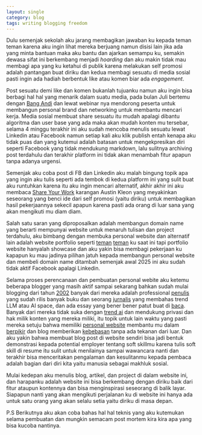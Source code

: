 ```yaml
---
layout: single
category: blog
tags: writing blogging freedom
---
```

Dulu semenjak sekolah aku jarang membagikan jawaban ku kepada teman teman karena aku ingin lihat mereka berjuang 
namun disisi lain jika ada yang minta bantuan maka aku bantu dan ajarkan semampu ku, semakin dewasa sifat ini berkembang menjadi *hoarding* 
dan aku makin tidak mau membagi apa yang ku ketahui di publik karena melakukan self promosi adalah pantangan buat diriku dan 
kedua membagi sesuatu di media sosial pasti ingin ada hadiah berbentuk like atau komen biar ada *engagement*.

Post sesuatu demi like dan komen bukanlah tujuanku namun aku ingin bisa berbagi hal hal yang menarik dalam suatu media, 
pada bulan Juli bertemu dengan [Bang Andi](https://www.linkedin.com/in/andisatr/) dan lewat webinar nya mendorong peserta 
untuk membangun personal brand dan networking untuk membantu mencari kerja. 
Media sosial membuat share sesuatu itu mudah apalagi dibantu algoritma dan user base yang ada maka akan mudah konten mu tersebar, 
selama 4 minggu terakhir ini aku sudah mencoba menulis sesuatu lewat Linkedin atau Facebook namun setiap kali 
aku klik publish entah kenapa aku tidak puas dan yang kutemui adalah batasan untuk mengekpresikan diri seperti Facebook yang tidak mendukung markdown, 
lalu sulitnya archiving post terdahulu dan terakhir platform ini tidak akan menambah fitur apapun tanpa adanya urgensi.

Semenjak aku coba post di FB dan Linkedin aku malah bingung topik apa yang ingin aku tulis seperti ada tembok di 
kedua platform ini yang sulit buat aku runtuhkan karena itu aku ingin mencari alternatif, 
akhir akhir ini aku membaca [Share Your Work](https://austinkleon.com/show-your-work/) 
karangan Austin Kleon yang meyakinkan seseorang yang benci ide dari self promosi (yaitu diriku) untuk membagikan hasil pekerjaannya sekecil apapun karena 
pasti ada orang di luar sana yang akan mengikuti mu diam diam. 

Salah satu saran yang diproposalkan adalah membangun domain name yang berarti mempunyai website untuk menaruh tulisan 
dan project terdahulu, aku bimbang dengan membuka personal website dan alternatif lain adalah website portfolio seperti [teman](https://rizky-adi.my.id/) [teman](https://firmansyw30.vercel.app/) ku saat ini 
tapi portfolio website hanyalah showcase dan aku yakin bisa membagi pekerjaan ku kapapun ku mau jadinya pilihan jatuh kepada membangun 
personal website dan membeli domain name ditambah semenjak awal 2025 ini aku sudah tidak aktif Facebook apalagi Linkedin.

Selama proses perencanaan dan pembuatan personal webite aku ketemu beberapa blogger yang masih aktif sampai sekarang bahkan sudah mulai blogging dari tahun [2002](https://roytang.net/) banyak dari mereka adalah professional [penulis](https://pluralistic.net/) yang sudah rilis banyak buku dan seorang [jurnalis](https://www.wheresyoured.at/) yang membahas trend LLM atau AI space, dan ada essay yang bener bener patut buat di [baca](https://ludic.mataroa.blog/blog/i-will-fucking-piledrive-you-if-you-mention-ai-again/). 
Banyak dari mereka tidak suka dengan [trend ai](https://localghost.dev/blog/this-website-is-for-humans/) dan mendukung privasi dan hak milik konten yang mereka miliki, itu topik untuk lain waktu yang pasti mereka setuju bahwa memiliki [personal website](https://localghost.dev/blog/this-page-is-under-construction/) membantu mu dalam [berpikir](https://guzey.com/personal/why-have-a-blog/#:~:text=This%20fact%20is%20very%20frequently%20lost%20when%20discussing%20writing%3A%20writing%20not%20only%20helps%20you%20to%20understand%20what%E2%80%99s%20going%20on%20and%20to%20crystallize%20your%20thoughts%2C%20it%20actually%20makes%20you%20think%20of%20new%20ideas%20and%20come%20up%20with%20solutions%20to%20your%20problems.) dan blog memberikan [kebebasan](https://reeswrites.com/posts/a-blog-is-freedom/) tanpa ada tekanan dari luar. Dan aku yakin bahwa membuat blog post di website sendiri bisa jadi bentuk demonstrasi kepada potential employer tentang soft skillmu karena tulis soft skill di resume itu sulit untuk menilainya sampai wawancara nanti dan terakhir bisa menceritakan pengalaman dan kesulitanmu kepada pembaca adalah bagian dari diri kita yaitu manusia sebagai makhluk sosial. 

Mulai kedepan aku menulis blog, artikel, dan project di dalam website ini, dan harapanku adalah website ini bisa berkembang dengan diriku baik dari 
fitur ataupun kontennya dan bisa menginspirasi seseorang di balik layar. 
Siapapun nanti yang akan mengikuti perjalanan ku di website ini hanya ada untuk satu orang yang akan selalu setia yaitu diriku di masa depan.

P.S Berikutnya aku akan coba bahas hal hal teknis yang aku kutemukan selama pembuatan dan mungkin semacam post mortem
kira kira apa yang bisa kucoba nantinya.

